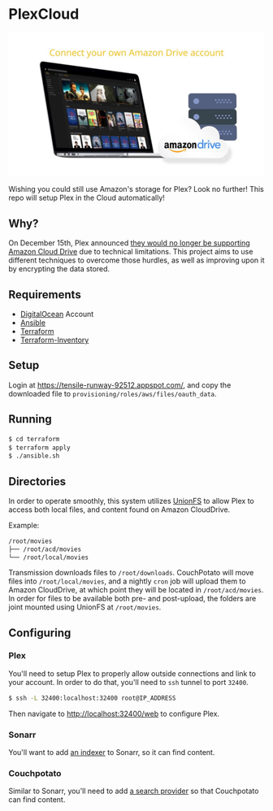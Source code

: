 # PlexCloud

![](./plex-cloud.jpg)

Wishing you could still use Amazon's storage for Plex?  Look no further!  This repo will setup Plex in the Cloud automatically!

## Why?

On December 15th, Plex announced [they would no longer be supporting Amazon Cloud Drive](https://www.plex.tv/blog/book-plex-volume-3-plex-cloud/) due to technical limitations.  This project aims to use different techniques to overcome those hurdles, as well as improving upon it by encrypting the data stored.

## Requirements

* [DigitalOcean](https://www.digitalocean.com) Account
* [Ansible](https://www.ansible.com)
* [Terraform](https://www.terraform.io)
* [Terraform-Inventory](https://github.com/adammck/terraform-inventory)

## Setup

Login at <https://tensile-runway-92512.appspot.com/>, and copy the downloaded file to `provisioning/roles/aws/files/oauth_data`.

## Running

```bash
$ cd terraform
$ terraform apply
$ ./ansible.sh
```

## Directories

In order to operate smoothly, this system utilizes [UnionFS](https://amc.ovh/2015/08/15/uniting-encrypted-encfs-filesystems.html) to allow Plex to access both local files, and content found on Amazon CloudDrive.

Example:
```
/root/movies
├── /root/acd/movies
└── /root/local/movies
```

Transmission downloads files to `/root/downloads`.  CouchPotato will move files into `/root/local/movies`, and a nightly `cron` job will upload them to Amazon CloudDrive, at which point they will be located in `/root/acd/movies`.  In order for files to be available both pre- and post-upload, the folders are joint mounted using UnionFS at `/root/movies`.

## Configuring

### Plex

You'll need to setup Plex to properly allow outside connections and link to your account.  In order to do that, you'll need to `ssh` tunnel to port `32400`.

```bash
$ ssh -L 32400:localhost:32400 root@IP_ADDRESS
```

Then navigate to <http://localhost:32400/web> to configure Plex.

### Sonarr

You'll want to add [an indexer](https://github.com/Sonarr/Sonarr/wiki/Supported-Indexers) to Sonarr, so it can find content.

### Couchpotato

Similar to Sonarr, you'll need to add [a search provider](http://www.htpcguides.com/configure-couchpotato-torrent-movies/) so that Couchpotato can find content.